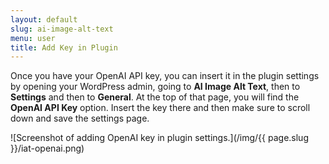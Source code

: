 ```yaml
---
layout: default
slug: ai-image-alt-text
menu: user
title: Add Key in Plugin
---
```

Once you have your OpenAI API key, you can insert it in the plugin settings by opening your WordPress admin, going to **AI Image Alt Text**, then to **Settings** and then to **General**. At the top of that page, you will find the **OpenAI API Key** option. Insert the key there and then make sure to scroll down and save the settings page.

![Screenshot of adding OpenAI key in plugin settings.](/img/{{ page.slug }}/iat-openai.png)


